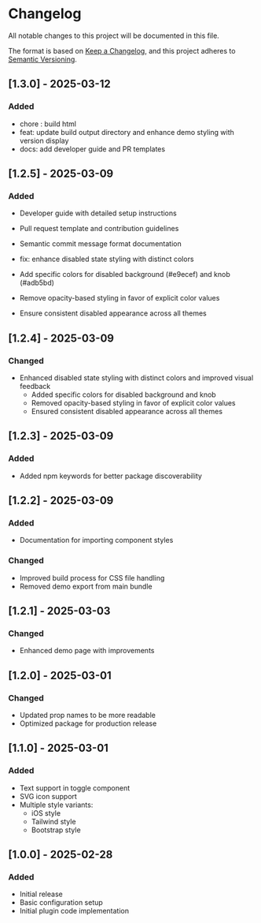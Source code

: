 # Changelog

All notable changes to this project will be documented in this file.

The format is based on [Keep a Changelog](https://keepachangelog.com/en/1.0.0/),
and this project adheres to [Semantic Versioning](https://semver.org/spec/v2.0.0.html).

## [1.3.0] - 2025-03-12
### Added
- chore : build html 
- feat: update build output directory and enhance demo styling with version display 
- docs: add developer guide and PR templates

## [1.2.5] - 2025-03-09

### Added
- Developer guide with detailed setup instructions
- Pull request template and contribution guidelines
- Semantic commit message format documentation

- fix: enhance disabled state styling with distinct colors

- Add specific colors for disabled background (#e9ecef) and knob (#adb5bd)
- Remove opacity-based styling in favor of explicit color values
- Ensure consistent disabled appearance across all themes

## [1.2.4] - 2025-03-09

### Changed
- Enhanced disabled state styling with distinct colors and improved visual feedback
  - Added specific colors for disabled background and knob
  - Removed opacity-based styling in favor of explicit color values
  - Ensured consistent disabled appearance across all themes

## [1.2.3] - 2025-03-09

### Added
- Added npm keywords for better package discoverability

## [1.2.2] - 2025-03-09

### Added
- Documentation for importing component styles

### Changed
- Improved build process for CSS file handling
- Removed demo export from main bundle

## [1.2.1] - 2025-03-03

### Changed
- Enhanced demo page with improvements

## [1.2.0] - 2025-03-01

### Changed
- Updated prop names to be more readable
- Optimized package for production release

## [1.1.0] - 2025-03-01

### Added
- Text support in toggle component
- SVG icon support
- Multiple style variants:
  - iOS style
  - Tailwind style
  - Bootstrap style

## [1.0.0] - 2025-02-28

### Added
- Initial release
- Basic configuration setup
- Initial plugin code implementation
